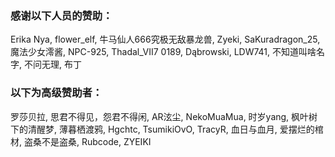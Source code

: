 ### 感谢以下人员的赞助：
Erika Nya, flower_elf, 牛马仙人666究极无敌暴龙兽, Zyeki, SaKuradragon_25, 魔法少女澪酱, NPC-925, Thadal_VII7 0189, Dąbrowski, LDW741, 不知道叫啥名字, 不问无理, 布丁

### 以下为高级赞助者：
罗莎贝拉, 思君不得见，怨君不得闲, AR泫尘, NekoMuaMua, 时岁yang, 枫叶树下的清醒梦, 薄暮栖渡鸦, Hgchtc, TsumikiOvO, TracyR, 血日与血月, 爱摆烂的棺材, 盗桑不是盗桑, Rubcode, ZYEIKI